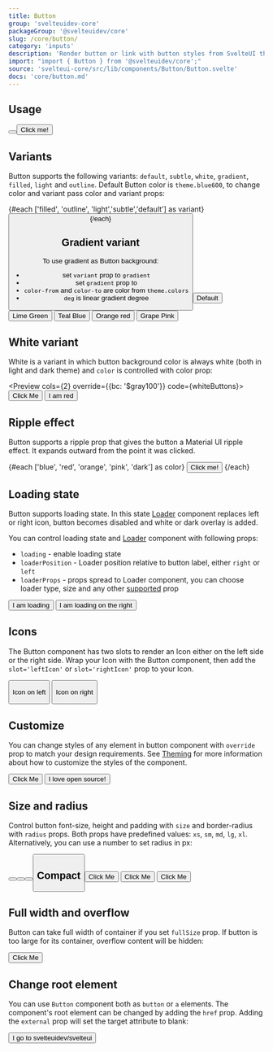 ```yaml
---
title: Button
group: 'svelteuidev-core'
packageGroup: '@svelteuidev/core'
slug: /core/button/
category: 'inputs'
description: 'Render button or link with button styles from SvelteUI theme'
import: "import { Button } from '@svelteuidev/core';"
source: 'svelteui-core/src/lib/components/Button/Button.svelte'
docs: 'core/button.md'
---
```


<script lang="ts">
    import { Button, dark, SimpleGrid } from '@svelteuidev/core';
    import { GithubLogo } from "radix-icons-svelte";
    import { Heading, Preview, mobile } from 'components'

    const PrimaryButton = {
        boxShadow: '0 2px 14px #228be6',
        transition: 'all 0.2s ease-in-out',
        color: 'white !important',
        textDecoration: 'none !important',
        '&:hover': {
        boxShadow: '0 4px 20px #228be6',
        },
    };

    const simpleButtons = `
    <script>
        import { Button } from '@svelteuidev/core';
    <\/script>

    <Button \/>
    <Button>Click me!<\/Button>
    `;
    const variantButtons = `
    <script>
        import { Button } from '@svelteuidev/core';
    <\/script>

    {#each ['filled', 'outline', 'light','subtle','default'] as variant}
        <Button variant={variant} />
    {/each}
    `;
    const gradientButtons = `
    <script>
        import { Button } from '@svelteuidev/core';
    <\/script>

    <Button variant='gradient'>Default<\/Button>
    <Button variant='gradient' gradient={{from: 'teal', to: 'green', deg: 105}}>Lime Green<\/Button>
    <Button variant='gradient' gradient={{from: 'teal', to: 'blue', deg: 60}}>Teal Blue<\/Button>
    <Button variant='gradient' gradient={{from: 'orange', to: 'red', deg: 45}}>Orange red<\/Button>
    <Button variant='gradient' gradient={{from: 'grape', to: 'pink', deg: 35}}>Grape Pink<\/Button>
    `;
    const whiteButtons = `
    <script>
        import { Button } from '@svelteuidev/core';
    <\/script>

    <Button variant="white">Click Me<\/Button>
    <Button variant="white" color="red">I am red<\/Button>
    `;
    const rippleButtons = `
    <script>
        import { Button } from '@svelteuidev/core';
    <\/script>
    
    <Button ripple>Click me!<\/Button>
    `
    const loadingButtons = `
    <script>
        import { Button } from '@svelteuidev/core';
    <\/script>

    <Button loading={true}>I am loading<\/Button>
    <Button loading={true} loaderPosition={"right"}>I am loading on the right<\/Button>
    `;
    const iconButtons = `
    <script>
        import { Button } from '@svelteuidev/core';
    <\/script>

    <Button>
        <GithubLogo slot='leftIcon' />
        Icon on left
    <\/Button>
    <Button>
        Icon on right
        <GithubLogo slot='rightIcon' />
    <\/Button>
    `;
    const customizeButtons = `
    <script>
        import { Button } from '@svelteuidev/core';
        import { GithubLogo } from "radix-icons-svelte";

        const newStyles = {
            boxShadow: '0 2px 14px #228be6',
            transition: 'all 0.2s ease-in-out',
            color: 'white !important',
            textDecoration: 'none !important',
            '&:hover': {
            boxShadow: '0 4px 20px #228be6',
            },
        };
    <\/script>

    <Button override={{ bc: 'red', '&:hover': { bc: '$indigo400' } }} variant='outline'>Click Me<\/Button>
    <Button override={newStyles}>
        <GithubLogo slot='leftIcon' size={16} \/> I love open source!
    <\/Button>
    `;
    const sizeButtons = `
    <script>
        import { Button } from '@svelteuidev/core';
    <\/script>

    <Button radius="lg" \/> // -> theme predefined large radius
    <Button radius={10} \/> // -> ( borderRadius: '10px' )
    <Button size="sm" \/> // -> predefined small size
    <Button size="lg" \/> // -> predefined large size
    `;
    const compactButtons = `
    <script>
        import { Button } from '@svelteuidev/core';
    <\/script>

    <Button compact>Click Me<\/Button>
    <Button variant='outline' compact>Click Me<\/Button>
    <Button variant='default' compact>Click Me<\/Button>
    `;
    const fullsizeButtons = `
    <script>
        import { Button } from '@svelteuidev/core';
    <\/script>

    <Button fullSize>Click Me<\/Button>
    `;
    const rootButtons = `
    <script>
        import { Button } from '@svelteuidev/core';
    <\/script>

    <Button href="https://github.com/svelteuidev/svelteui">I go to svelteuidev/svelteui<\/Button>
    `;
</script>

<Heading />

## Usage

<Preview cols={2} code={simpleButtons}>
    <Button />
    <Button>Click me!</Button>
</Preview>

## Variants

Button supports the following variants: `default`, `subtle`, `white`, `gradient`, `filled`, `light` and `outline`. Default Button color is `theme.blue600`, to change color and variant pass color and variant props:

<Preview cols={5} code={variantButtons}>
    {#each ['filled', 'outline', 'light','subtle','default'] as variant}
            <Button variant={variant} />
    {/each}
</Preview>

## Gradient variant

To use gradient as Button background:

- set `variant` prop to `gradient`
- set `gradient` prop to
- `color-from` and `color-to` are color from `theme.colors`
- `deg` is linear gradient degree

<Preview cols={5} code={gradientButtons}>
    <Button variant='gradient'>Default</Button>
    <Button variant='gradient' gradient={{from: 'teal', to: 'green', deg: 105}}>Lime Green</Button>
    <Button variant='gradient' gradient={{from: 'teal', to: 'blue', deg: 60}}>Teal Blue</Button>
    <Button variant='gradient' gradient={{from: 'orange', to: 'red', deg: 45}}>Orange red</Button>
    <Button variant='gradient' gradient={{from: 'grape', to: 'pink', deg: 35}}>Grape Pink</Button>
</Preview>

## White variant

White is a variant in which button background color is always white (both in light and dark theme) and `color` is controlled with color prop:

<Preview cols={2} override={{bc: '$gray100'}} code={whiteButtons}>
<Button variant="white">Click Me</Button>
<Button variant="white" color="red">I am red</Button>
</Preview>

## Ripple effect

Button supports a ripple prop that gives the button a Material UI ripple effect. It expands outward from the point it was clicked.

<Preview cols={5} code={rippleButtons}>
    {#each ['blue', 'red', 'orange', 'pink', 'dark'] as color}
         <Button color={color} ripple>Click me!</Button>
    {/each}
</Preview>

## Loading state

Button supports loading state. In this state [Loader](core/loader) component replaces left or right icon, button becomes disabled and white or dark overlay is added.

You can control loading state and [Loader](core/loader) component with following props:

- `loading` - enable loading state
- `loaderPosition` - Loader position relative to button label, either `right` or `left`
- `loaderProps` - props spread to Loader component, you can choose loader type, size and any other [supported](core/loader) prop

<Preview cols={2} code={loadingButtons}>
    <Button loading={true}>I am loading</Button>
    <Button loading={true} loaderPosition={"right"}>I am loading on the right</Button>
</Preview>

## Icons

The Button component has two slots to render an Icon either on the left side or the right side. Wrap your Icon with the Button component, then add the `slot='leftIcon'` or `slot='rightIcon'` prop to your Icon.

<Preview cols={2} code={iconButtons}>
    <Button override={{p: {m: 0}}}>
        <GithubLogo slot='leftIcon' />
        <p>Icon on left</p>
    </Button>
    <Button override={{p: {m: 0}}}>
        <p>Icon on right</p>
        <GithubLogo slot='rightIcon' />
    </Button>
</Preview>

## Customize

You can change styles of any element in button component with `override` prop to match your design requirements. See [Theming](theming/override) for more information about how to customize the styles of the component.

<Preview cols={2} code={customizeButtons}>
    <Button override={{ bc: 'red', '&:hover': { bc: '$indigo400' } }} variant='outline'>Click Me</Button>
    <Button override={PrimaryButton}>
        <GithubLogo slot='leftIcon' size={16} /> I love open source!
    </Button>
</Preview>

## Size and radius

Control button font-size, height and padding with `size` and border-radius with `radius` props. Both props have predefined values: `xs`, `sm`, `md`, `lg`, `xl`. Alternatively, you can use a number to set radius in px:

<Preview cols={4} code={sizeButtons}>
    <Button radius="lg" />
    <Button radius={10} />
    <Button size="sm" />
    <Button size="lg" />
</Preview>

## Compact

<Preview cols={3} code={compactButtons}>
    <Button compact>Click Me</Button>
    <Button variant='outline' compact>Click Me</Button>
    <Button variant='default' compact>Click Me</Button>
</Preview>

## Full width and overflow

Button can take full width of container if you set `fullSize` prop. If button is too large for its container, overflow content will be hidden:

<Preview width={100} cols={1} code={fullsizeButtons}>
     <Button fullSize>Click Me</Button>
</Preview>

## Change root element

You can use `Button` component both as `button` or `a` elements. The component's root element can be changed by adding the `href` prop. Adding the `external` prop will set the target attribute to blank:

<Preview cols={1} code={rootButtons}>
    <Button href="https://github.com/svelteuidev/svelteui">I go to svelteuidev/svelteui</Button>
</Preview>
